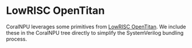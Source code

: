 # LowRISC OpenTitan

CoralNPU leverages some primitives from [LowRISC OpenTitan](https://github.com/lowRISC/opentitan).
We include these in the CoralNPU tree directly to simplify the SystemVerilog bundling process.
